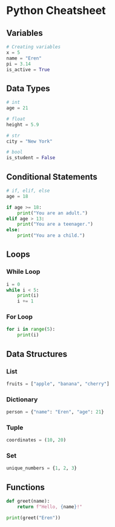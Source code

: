 # Python Cheatsheet

## Variables
```python
# Creating variables
x = 5
name = "Eren"
pi = 3.14
is_active = True
```

## Data Types
```python
# int
age = 21

# float
height = 5.9

# str
city = "New York"

# bool
is_student = False
```

## Conditional Statements
```python
# if, elif, else
age = 18

if age >= 18:
    print("You are an adult.")
elif age > 13:
    print("You are a teenager.")
else:
    print("You are a child.")
```

## Loops

### While Loop
```python
i = 0
while i < 5:
    print(i)
    i += 1
```

### For Loop
```python
for i in range(5):
    print(i)
```

## Data Structures

### List
```python
fruits = ["apple", "banana", "cherry"]
```

### Dictionary
```python
person = {"name": "Eren", "age": 21}
```

### Tuple
```python
coordinates = (10, 20)
```

### Set
```python
unique_numbers = {1, 2, 3}
```

## Functions
```python
def greet(name):
    return f"Hello, {name}!"

print(greet("Eren"))
```

